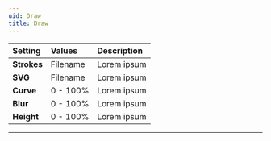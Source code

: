 ```yaml
---
uid: Draw
title: Draw
---
```


| Setting     | Values      | Description |
| :---------- | :---------- | :---------- |
| **Strokes** | Filename    | Lorem ipsum |
| **SVG**     | Filename    | Lorem ipsum |
| **Curve**   | 0 - 100% | Lorem ipsum |
| **Blur**    | 0 - 100% | Lorem ipsum |
| **Height**  | 0 - 100% | Lorem ipsum |

***

<!--examples-->
